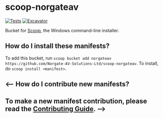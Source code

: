# scoop-norgateav

[![Tests](https://github.com/Norgate-AV-Solutions-Ltd/scoop-norgateav/actions/workflows/ci.yml/badge.svg)](https://github.com/Norgate-AV-Solutions-Ltd/scoop-norgateav/actions/workflows/ci.yml) [![Excavator](https://github.com/Norgate-AV-Solutions-Ltd/scoop-norgateav/actions/workflows/excavator.yml/badge.svg)](https://github.com/Norgate-AV-Solutions-Ltd/scoop-norgateav/actions/workflows/excavator.yml)

Bucket for [Scoop](https://scoop.sh), the Windows command-line installer.

How do I install these manifests?
---------------------------------

To add this bucket, run `scoop bucket add norgateav https://github.com/Norgate-AV-Solutions-Ltd/scoop-norgateav`. To install, do `scoop install <manifest>`.

<--
How do I contribute new manifests?
----------------------------------

To make a new manifest contribution, please read the [Contributing Guide](./CONTRIBUTING.md).
-->
----

